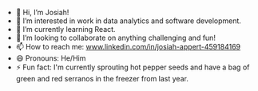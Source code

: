 - 👋 Hi, I’m Josiah!
- 👀 I’m interested in work in data analytics and software development.
- 🌱 I’m currently learning React.
- 💞️ I’m looking to collaborate on anything challenging and fun!
- 📫 How to reach me: www.linkedin.com/in/josiah-appert-459184169
- 😄 Pronouns: He/Him
- ⚡ Fun fact: I'm currently sprouting hot pepper seeds and have a bag of green and red serranos in the freezer from last year.

<!---
appertj/appertj is a ✨ special ✨ repository because its `README.md` (this file) appears on your GitHub profile.
You can click the Preview link to take a look at your changes.
--->
